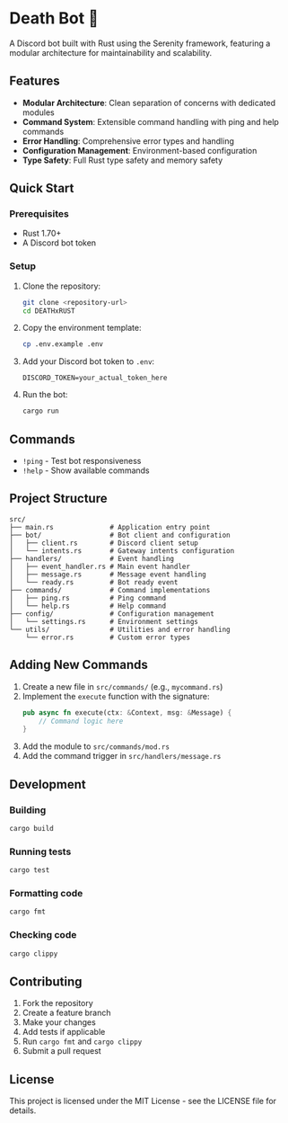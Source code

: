 # Death Bot 🤖

A Discord bot built with Rust using the Serenity framework, featuring a modular architecture for maintainability and scalability.

## Features

- **Modular Architecture**: Clean separation of concerns with dedicated modules
- **Command System**: Extensible command handling with ping and help commands
- **Error Handling**: Comprehensive error types and handling
- **Configuration Management**: Environment-based configuration
- **Type Safety**: Full Rust type safety and memory safety

## Quick Start

### Prerequisites

- Rust 1.70+ 
- A Discord bot token

### Setup

1. Clone the repository:
   ```bash
   git clone <repository-url>
   cd DEATHxRUST
   ```

2. Copy the environment template:
   ```bash
   cp .env.example .env
   ```

3. Add your Discord bot token to `.env`:
   ```
   DISCORD_TOKEN=your_actual_token_here
   ```

4. Run the bot:
   ```bash
   cargo run
   ```

## Commands

- `!ping` - Test bot responsiveness
- `!help` - Show available commands

## Project Structure

```
src/
├── main.rs              # Application entry point
├── bot/                 # Bot client and configuration
│   ├── client.rs        # Discord client setup
│   └── intents.rs       # Gateway intents configuration
├── handlers/            # Event handling
│   ├── event_handler.rs # Main event handler
│   ├── message.rs       # Message event handling
│   └── ready.rs         # Bot ready event
├── commands/            # Command implementations
│   ├── ping.rs          # Ping command
│   └── help.rs          # Help command
├── config/              # Configuration management
│   └── settings.rs      # Environment settings
└── utils/               # Utilities and error handling
    └── error.rs         # Custom error types
```

## Adding New Commands

1. Create a new file in `src/commands/` (e.g., `mycommand.rs`)
2. Implement the `execute` function with the signature:
   ```rust
   pub async fn execute(ctx: &Context, msg: &Message) {
       // Command logic here
   }
   ```
3. Add the module to `src/commands/mod.rs`
4. Add the command trigger in `src/handlers/message.rs`

## Development

### Building
```bash
cargo build
```

### Running tests
```bash
cargo test
```

### Formatting code
```bash
cargo fmt
```

### Checking code
```bash
cargo clippy
```

## Contributing

1. Fork the repository
2. Create a feature branch
3. Make your changes
4. Add tests if applicable
5. Run `cargo fmt` and `cargo clippy`
6. Submit a pull request

## License

This project is licensed under the MIT License - see the LICENSE file for details.